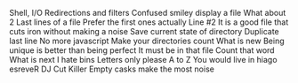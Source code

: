 Shell, I/O Redirections and filters
 Confused smiley
display a file
What about 2
Last lines of a file
Prefer the first ones actually
Line #2
It is a good file that cuts iron without making a noise
Save current state of directory
Duplicate last line
No more javascript
Make your directories count
What is new
Being unique is better than being perfect
It must be in that file
Count that word
What is next
I hate bins
Letters only please
A to Z
You would live in hiago
esreveR
DJ Cut Killer
Empty casks make the most noise
